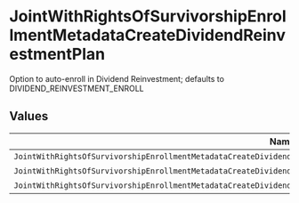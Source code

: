 # JointWithRightsOfSurvivorshipEnrollmentMetadataCreateDividendReinvestmentPlan

Option to auto-enroll in Dividend Reinvestment; defaults to DIVIDEND_REINVESTMENT_ENROLL


## Values

| Name                                                                                                                     | Value                                                                                                                    |
| ------------------------------------------------------------------------------------------------------------------------ | ------------------------------------------------------------------------------------------------------------------------ |
| `JointWithRightsOfSurvivorshipEnrollmentMetadataCreateDividendReinvestmentPlanAutoEnrollDividendReinvestmentUnspecified` | AUTO_ENROLL_DIVIDEND_REINVESTMENT_UNSPECIFIED                                                                            |
| `JointWithRightsOfSurvivorshipEnrollmentMetadataCreateDividendReinvestmentPlanDividendReinvestmentEnroll`                | DIVIDEND_REINVESTMENT_ENROLL                                                                                             |
| `JointWithRightsOfSurvivorshipEnrollmentMetadataCreateDividendReinvestmentPlanDividendReinvestmentDecline`               | DIVIDEND_REINVESTMENT_DECLINE                                                                                            |